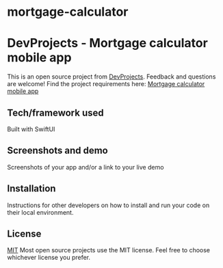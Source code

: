 # mortgage-calculator
# DevProjects - Mortgage calculator mobile app

This is an open source project from [DevProjects](http://www.codementor.io/projects). Feedback and questions are welcome!
Find the project requirements here: [Mortgage calculator mobile app](https://www.codementor.io/projects/mobile/mortgage-calculator-mobile-app-d16e4dbmfl)

## Tech/framework used
Built with SwiftUI

## Screenshots and demo
Screenshots of your app and/or a link to your live demo

## Installation
Instructions for other developers on how to install and run your code on their local environment.

## License
[MIT](https://choosealicense.com/licenses/mit/)
Most open source projects use the MIT license. Feel free to choose whichever license you prefer.
